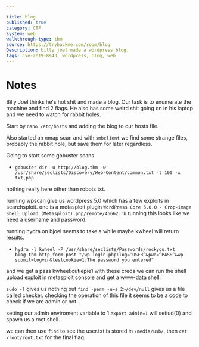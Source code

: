 ```yaml
---

title: blog
published: true
category: CTF
system: web
walkthrough-type: thm
source: https://tryhackme.com/room/blog
Description: billy joel made a wordpress blog.
tags: cve-2019-8943, wordpress, blog, web
---
```


# Notes

Billy Joel thinks he's hot shit and made a blog. Our task is to enumerate the machine and find 2 flags. He also has some weird shit going on in his laptop and we need to watch for rabbit holes.

Start by `nano /etc/hosts` and adding the blog to our hosts file.

Also started an nmap scan and with `smbclient` we find some strange files, probably the rabbit hole, but save them for later regardless.

Going to start some gobuster scans.

- `gobuster dir -u http://blog.thm -w /usr/share/seclists/Discovery/Web-Content/common.txt -t 100 -x txt,php`

nothing really here other than robots.txt.

running wpscan give us wordpress 5.0 which has a few exploits in searchsploit. one is a metasploit plugin `WordPress Core 5.0.0 - Crop-image Shell Upload (Metasploit) php/remote/46662.rb` running this looks like we need a username and password.

running hydra on bjoel seems to take a while maybe kwheel will return results.

- `hydra -l kwheel -P /usr/share/seclists/Passwords/rockyou.txt blog.thm http-form-post "/wp-login.php:log=^USER^&pwd=^PASS^&wp-submit=Log+in&testcookie=1:The password you entered"`

and we get a pass kwheel:cutiepie1 with these creds we can run the shell upload exploit in metasploit console and get a www-data shell.

`sudo -l` gives us nothing but `find -perm -u=s 2>/dev/null` gives us a file called checker. checking the operation of this file it seems to be a code to check if we are admin or not.

setting our admin enviroment variable to 1 `export admin=1` will setiud(0) and spawn us a root shell.

we can then use `find` to see the user.txt is stored in `/media/usb/`, then `cat /root/root.txt` for the final flag.
